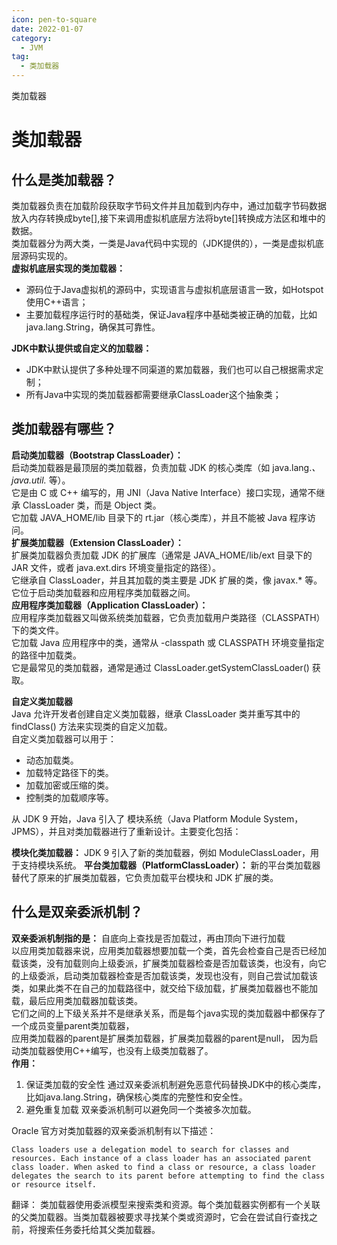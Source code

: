 ```yaml
---
icon: pen-to-square
date: 2022-01-07
category:
  - JVM
tag:
  - 类加载器
---
```

类加载器

<!-- more -->

# 类加载器

## 什么是类加载器？
类加载器负责在加载阶段获取字节码文件并且加载到内存中，通过加载字节码数据放入内存转换成byte[],接下来调用虚拟机底层方法将byte[]转换成方法区和堆中的数据。  
类加载器分为两大类，一类是Java代码中实现的（JDK提供的），一类是虚拟机底层源码实现的。  
**虚拟机底层实现的类加载器：**  
+ 源码位于Java虚拟机的源码中，实现语言与虚拟机底层语言一致，如Hotspot使用C++语言；
+ 主要加载程序运行时的基础类，保证Java程序中基础类被正确的加载，比如java.lang.String，确保其可靠性。 
 
**JDK中默认提供或自定义的加载器：**  
+ JDK中默认提供了多种处理不同渠道的累加载器，我们也可以自己根据需求定制；
+ 所有Java中实现的类加载器都需要继承ClassLoader这个抽象类；


## 类加载器有哪些？
   
**启动类加载器（Bootstrap ClassLoader）：**   
启动类加载器是最顶层的类加载器，负责加载 JDK 的核心类库（如 java.lang.*、java.util.* 等）。  
它是由 C 或 C++ 编写的，用 JNI（Java Native Interface）接口实现，通常不继承 ClassLoader 类，而是 Object 类。  
它加载 JAVA_HOME/lib 目录下的 rt.jar（核心类库），并且不能被 Java 程序访问。  
**扩展类加载器（Extension ClassLoader）：**   
扩展类加载器负责加载 JDK 的扩展库（通常是 JAVA_HOME/lib/ext 目录下的 JAR 文件，或者 java.ext.dirs 环境变量指定的路径）。   
它继承自 ClassLoader，并且其加载的类主要是 JDK 扩展的类，像 javax.* 等。  
它位于启动类加载器和应用程序类加载器之间。  
**应用程序类加载器（Application ClassLoader）：**   
应用程序类加载器又叫做系统类加载器，它负责加载用户类路径（CLASSPATH）下的类文件。  
它加载 Java 应用程序中的类，通常从 -classpath 或 CLASSPATH 环境变量指定的路径中加载类。  
它是最常见的类加载器，通常是通过 ClassLoader.getSystemClassLoader() 获取。  

**自定义类加载器**  
Java 允许开发者创建自定义类加载器，继承 ClassLoader 类并重写其中的 findClass() 方法来实现类的自定义加载。   
自定义类加载器可以用于：    
+ 动态加载类。
+ 加载特定路径下的类。
+ 加载加密或压缩的类。
+ 控制类的加载顺序等。

从 JDK 9 开始，Java 引入了 模块系统（Java Platform Module System，JPMS），并且对类加载器进行了重新设计。主要变化包括：  

**模块化类加载器：** JDK 9 引入了新的类加载器，例如 ModuleClassLoader，用于支持模块系统。
**平台类加载器（PlatformClassLoader）：** 新的平台类加载器替代了原来的扩展类加载器，它负责加载平台模块和 JDK 扩展的类。  

## 什么是双亲委派机制？

**双亲委派机制指的是：** 自底向上查找是否加载过，再由顶向下进行加载  
以应用类加载器来说，应用类加载器想要加载一个类，首先会检查自己是否已经加载该类，没有加载则向上级委派，扩展类加载器检查是否加载该类，也没有，向它的上级委派，启动类加载器检查是否加载该类，发现也没有，则自己尝试加载该类，如果此类不在自己的加载路径中，就交给下级加载，扩展类加载器也不能加载，最后应用类加载器加载该类。  
它们之间的上下级关系并不是继承关系，而是每个java实现的类加载器中都保存了一个成员变量parent类加载器，   
应用类加载器的parent是扩展类加载器，扩展类加载器的parent是null， 因为启动类加载器使用C++编写，也没有上级类加载器了。  
**作用：**
1. 保证类加载的安全性
通过双亲委派机制避免恶意代码替换JDK中的核心类库，比如java.lang.String，确保核心类库的完整性和安全性。
1. 避免重复加载
双亲委派机制可以避免同一个类被多次加载。

Oracle 官方对类加载器的双亲委派机制有以下描述：
```
Class loaders use a delegation model to search for classes and resources. Each instance of a class loader has an associated parent class loader. When asked to find a class or resource, a class loader delegates the search to its parent before attempting to find the class or resource itself.
```
翻译：
类加载器使用委派模型来搜索类和资源。每个类加载器实例都有一个关联的父类加载器。当类加载器被要求寻找某个类或资源时，它会在尝试自行查找之前，将搜索任务委托给其父类加载器。





